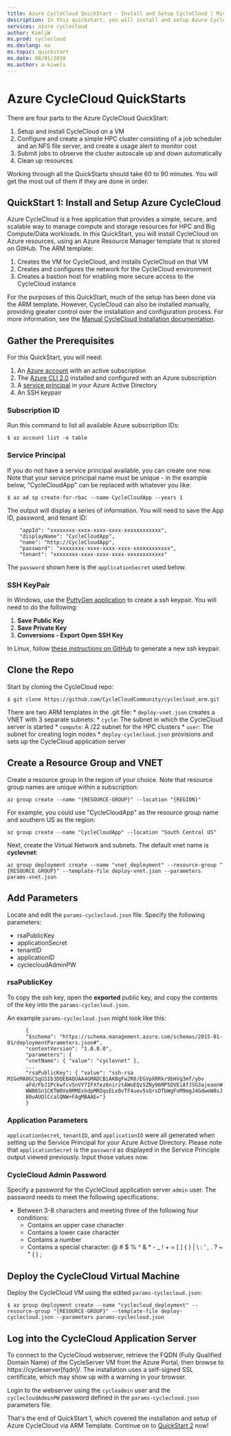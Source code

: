 ```yaml
---
title: Azure CycleCloud QuickStart - Install and Setup CycleCloud | Microsoft Docs
description: In this quickstart, you will install and setup Azure CycleCloud
services: azure cyclecloud
author: KimliW
ms.prod: cyclecloud
ms.devlang: na
ms.topic: quickstart
ms.date: 08/01/2018
ms.author: a-kiwels
---
```


# Azure CycleCloud QuickStarts

There are four parts to the Azure CycleCloud QuickStart:

1. Setup and install CycleCloud on a VM
2. Configure and create a simple HPC cluster consisting of a job scheduler and an NFS file server, and create a usage alert to monitor cost
3. Submit jobs to observe the cluster autoscale up and down automatically
4. Clean up resources

Working through all the QuickStarts should take 60 to 90 minutes. You will get the most out of them if they are done in order.

## QuickStart 1: Install and Setup Azure CycleCloud

Azure CycleCloud is a free application that provides a simple, secure, and scalable way to manage compute and storage resources for HPC and Big Compute/Data workloads. In this QuickStart, you will install CycleCloud on Azure resources, using an Azure Resource Manager template that is stored on GitHub. The ARM template:

1.	Creates the VM for CycleCloud, and installs CycleCloud on that VM
2.	Creates and configures the network for the CycleCloud environment
3.	Creates a bastion host for enabling more secure access to the CycleCloud instance

For the purposes of this QuickStart, much of the setup has been done via the ARM template. However, CycleCloud can also be installed manually, providing greater control over the installation and configuration process. For more information, see the [Manual CycleCloud Installation documentation](installation.md).

## Gather the Prerequisites

For this QuickStart, you will need:

1.	An [Azure account](https://azure.microsoft.com/en-us/free/) with an active subscription
2.	The [Azure CLI 2.0](https://docs.microsoft.com/en-us/cli/azure/overview?view=azure-cli-latest) installed and configured with an Azure subscription
3.	A [service principal](https://docs.microsoft.com/en-us/cli/azure/create-an-azure-service-principal-azure-cli?view=azure-cli-latest) in your Azure Active Directory
4.	An SSH keypair

### Subscription ID

Run this command to list all available Azure subscription IDs:

``` CMD
$ az account list -o table
```

### Service Principal

If you do not have a service principal available, you can create one now. Note that your service principal name must be unique - in the example below, "CycleCloudApp" can be replaced with whatever you like:

``` CMD
$ az ad sp create-for-rbac --name CycleCloudApp --years 1
```

The output will display a series of information. You will need to save the App ID, password, and tenant ID:

``` output
    "appId": "xxxxxxxx-xxxx-xxxx-xxxx-xxxxxxxxxxxx",
    "displayName": "CycleCloudApp",
    "name": "http://CycleCloudApp",
    "password": "xxxxxxxx-xxxx-xxxx-xxxx-xxxxxxxxxxxx",
    "tenant": "xxxxxxxx-xxxx-xxxx-xxxx-xxxxxxxxxxxx"
```

The `password` shown here is the `applicationSecret` used below.

### SSH KeyPair

In Windows, use the [PuttyGen application](https://www.ssh.com/ssh/putty/windows/puttygen#sec-Creating-a-new-key-pair-for-authentication) to create a ssh keypair. You will need to do the following:

  1. **Save Public Key**
  2. **Save Private Key**
  3. **Conversions - Export Open SSH Key**

In Linux, follow [these instructions on GitHub](https://help.github.com/articles/generating-a-new-ssh-key-and-adding-it-to-the-ssh-agent/) to generate a new ssh keypair.

## Clone the Repo

Start by cloning the CycleCloud repo:

``` CMD
$ git clone https://github.com/CycleCloudCommunity/cyclecloud_arm.git
```

There are two ARM templates in the .git file:
      * `deploy-vnet.json` creates a VNET with 3 separate subnets:
        *	`cycle`: The subnet in which the CycleCloud server is started
        *	`compute`: A /22 subnet for the HPC clusters
        *	`user`: The subnet for creating login nodes
      *	`deploy-cyclecloud.json` provisions and sets up the CycleCloud application server

## Create a Resource Group and VNET

Create a resource group in the region of your choice. Note that resource group names are unique within a subscription:

``` CMD
az group create --name "{RESOURCE-GROUP}" --location "{REGION}"
```

For example, you could use "CycleCloudApp" as the resource group name and southern US as the region:

``` CMD
az group create --name "CycleCloudApp" --location "South Central US"
```

Next, create the Virtual Network and subnets. The default vnet name is **cyclevnet**:

``` CMD
az group deployment create --name "vnet_deployment" --resource-group "{RESOURCE_GROUP}" --template-file deploy-vnet.json --parameters params-vnet.json
```

## Add Parameters

Locate and edit the `params-cyclecloud.json` file. Specify the following parameters:

* rsaPublicKey
* applicationSecret
* tenantID
* applicationID
* cyclecloudAdminPW

### rsaPublicKey

To copy the ssh key, open the **exported** public key, and copy the contents of the key into the `params-cyclecloud.json`.

An example `params-cyclecloud.json` might look like this:

``` sample-json
      {
      "$schema": "https://schema.management.azure.com/schemas/2015-01-01/deploymentParameters.json#",
      "contentVersion": "1.0.0.0",
      "parameters": {
      "vnetName": { "value": "cyclevnet" },
      ...
      "rsaPublicKey": { "value": "ssh-rsa MIGeMA0GCSqGSIb3DQEBAQUAA4GMADCBiAKBgFw2R8/EGVpXRRkr9bHVg3mf/ybv
      aFd/FbJ1PckwfcvSnVY7IFXfez6nirztAWoEQzSZNy96MP5DVEiAfJSG3ajeaonW
      WW06Sn1CKTW0Vo0MMEshdpMRDqsELx0vTF4uev5sQrsDTbWgFoM9mgJ4GdweW0sJ
      80uAUQlCcalQNW+FAgMBAAE="}
      }
```

### Application Parameters

`applicationSecret`, `tenantID`, and `applicationID` were all generated when setting up the Service Principal for your Azure Active Directory. Please note that `applicationSecret` is the `password` as displayed in the Service Principle output viewed previously. Input those values now.

### CycleCloud Admin Password

Specify a password for the CycleCloud application server `admin` user. The password needs to meet the following specifications:

* Between 3-8 characters and meeting three of the following four conditions:
   - Contains an upper case character
   - Contains a lower case character
   - Contains a number
   - Contains a special character: @ # $ % ^ & * - _ ! + = [ ] { } | \ : ' , . ?  ~ " ( ) ;

## Deploy the CycleCloud Virtual Machine

Deploy the CycleCloud VM using the edited `params-cyclecloud.json`:

``` CMD
$ az group deployment create --name "cyclecloud_deployment" --resource-group "{RESOURCE-GROUP}" --template-file deploy-cyclecloud.json --parameters params-cyclecloud.json
```

## Log into the CycleCloud Application Server

To connect to the CycleCloud webserver, retrieve the FQDN (Fully Qualified Domain Name) of the CycleServer VM from the Azure Portal, then browse to https://cycleserver[fqdn]/. The installation uses a self-signed SSL certificate, which may show up with a warning in your browser.

Login to the webserver using the `cycleadmin` user and the `cyclecloudAdminPW` password defined in the `params-cyclecloud.json` parameters file.

That's the end of QuickStart 1, which covered the installation and setup of Azure CycleCloud via ARM Template. Continue on to [QuickStart 2](quickstart-create-and-run-cluster.md) now!
